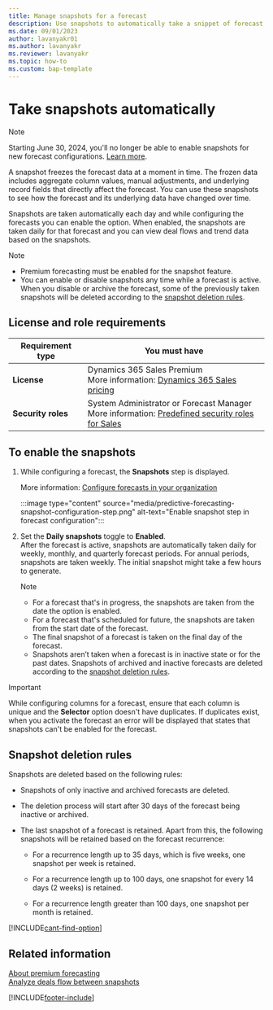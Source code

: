 ```yaml
---
title: Manage snapshots for a forecast
description: Use snapshots to automatically take a snippet of forecast data at a moment in time and compare how data is changed over time.
ms.date: 09/01/2023
author: lavanyakr01
ms.author: lavanyakr
ms.reviewer: lavanyakr
ms.topic: how-to
ms.custom: bap-template
---
```

# Take snapshots automatically  

> [!NOTE]
> Starting June 30, 2024, you'll no longer be able to enable snapshots for new forecast configurations. [Learn more](deprecations-sales.md#snapshot-deprecation).

A snapshot freezes the forecast data at a moment in time. The frozen data includes aggregate column values, manual adjustments, and underlying record fields that directly affect the forecast. You can use these snapshots to see how the forecast and its underlying data have changed over time. 

Snapshots are taken automatically each day and while configuring the forecasts you can enable the option. When enabled, the snapshots are taken daily for that forecast and you can view deal flows and trend data based on the snapshots.

>[!NOTE]
>- Premium forecasting must be enabled for the snapshot feature.
>- You can enable or disable snapshots any time while a forecast is active. When you disable or archive the forecast, some of the previously taken snapshots will be deleted according to the [snapshot deletion rules](#snapshot-deletion-rules).  

## License and role requirements

| Requirement type | You must have |
|-----------------------|---------|
| **License** | Dynamics 365 Sales Premium <br>More information: [Dynamics 365 Sales pricing](https://dynamics.microsoft.com/sales/pricing/) |
| **Security roles** | System Administrator or Forecast Manager <br>  More information: [Predefined security roles for Sales](security-roles-for-sales.md)|


## To enable the snapshots

1.	While configuring a forecast, the **Snapshots** step is displayed. 

    More information: [Configure forecasts in your organization](configure-forecast.md)
 
    :::image type="content" source="media/predictive-forecasting-snapshot-configuration-step.png" alt-text="Enable snapshot step in forecast configuration":::

2.	Set the **Daily snapshots** toggle to **Enabled**.   
    After the forecast is active, snapshots are automatically taken daily for weekly, monthly, and quarterly forecast periods. For annual periods, snapshots are taken weekly. The initial snapshot might take a few hours to generate.

    >[!NOTE]
    >-	For a forecast that's in progress, the snapshots are taken from the date the option is enabled. 
    >-	For a forecast that's scheduled for future, the snapshots are taken from the start date of the forecast. 
    >-	The final snapshot of a forecast is taken on the final day of the forecast.
    >-	Snapshots aren’t taken when a forecast is in inactive state or for the past dates. Snapshots of archived and inactive forecasts are deleted according to the [snapshot deletion rules](#snapshot-deletion-rules).


>[!IMPORTANT]
>While configuring columns for a forecast, ensure that each column is unique and the **Selector** option doesn't have duplicates. If duplicates exist, when you activate the forecast an error will be displayed that states that snapshots can't be enabled for the forecast.

## Snapshot deletion rules

Snapshots are deleted based on the following rules:

- Snapshots of only inactive and archived forecasts are deleted.

- The deletion process will start after 30 days of the forecast being inactive or archived.

- The last snapshot of a forecast is retained. Apart from this, the following snapshots will be retained based on the forecast recurrence:
    - For a recurrence length up to 35 days, which is five weeks, one snapshot per week is retained.
    
    - For a recurrence length up to 100 days, one snapshot for every 14 days (2 weeks) is retained.
    - For a recurrence length greater than 100 days, one snapshot per month is retained.  


[!INCLUDE[cant-find-option](../includes/cant-find-option.md)] 

## Related information

[About premium forecasting](configure-premium-forecasting.md)<br>
[Analyze deals flow between snapshots](analyze-deals-flow-between-snapshots.md)


[!INCLUDE[footer-include](../includes/footer-banner.md)]
